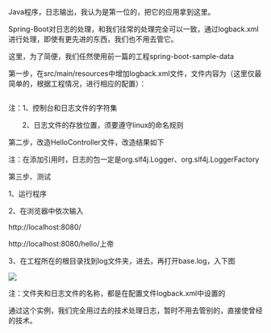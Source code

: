 Java程序，日志输出，我认为是第一位的，把它的应用拿到这里。

Spring-Boot对日志的处理，和我们往常的处理完全可以一致，通过logback.xml进行处理，即使有更先进的东西，我们也不用去管它。

这里，为了简便，我们任然使用前一篇的工程spring-boot-sample-data

第一步，在src/main/resources中增加logback.xml文件，文件内容为（这里仅最简单的，根据工程情况，进行相应的配置）：



```

```

注：1、控制台和日志文件的字符集

       2、日志文件的存放位置，须要遵守linux的命名规则

第二步，改造HelloController文件，改造结果如下



注：在添加引用时，日志的包一定是org.slf4j.Logger、org.slf4j.LoggerFactory



第三步、测试

1、运行程序

2、在浏览器中依次输入



http://localhost:8080/

http://localhost:8080/hello/上帝

3、在工程所在的根目录找到log文件夹，进去，再打开base.log，入下图

![](http://img.blog.csdn.net/20160624143453014?watermark/2/text/aHR0cDovL2Jsb2cuY3Nkbi5uZXQv/font/5a6L5L2T/fontsize/400/fill/I0JBQkFCMA==/dissolve/70/gravity/Center)  


注：文件夹和日志文件的名称，都是在配置文件logback.xml中设置的

  


通过这个实例，我们完全用过去的技术处理日志，暂时不用去管别的，直接使曾经的技术。

